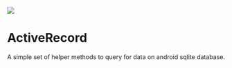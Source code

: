 <a href='https://bintray.com/eddmash/maven/activerecord?source=watch' alt='Get automatic notifications about new "activerecord" versions'><img src='https://www.bintray.com/docs/images/bintray_badge_color.png'></a>
# ActiveRecord
A simple set of helper methods to query for data on android sqlite database.